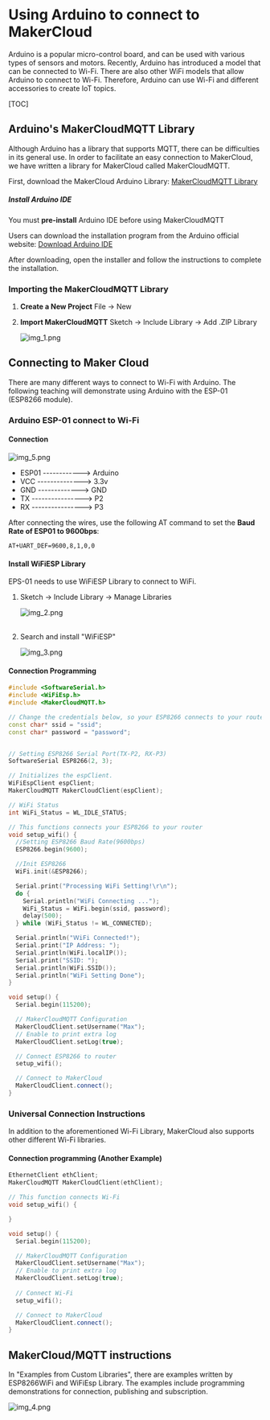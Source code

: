 # Using Arduino to connect to MakerCloud
Arduino is a popular micro-control board, and can be used with various types of sensors and motors.
Recently, Arduino has introduced a model that can be connected to Wi-Fi. There are also other WiFi models that allow Arduino to connect to Wi-Fi.
Therefore, Arduino can use Wi-Fi and different accessories to create IoT topics.

[TOC]

## Arduino's MakerCloudMQTT Library
Although Arduino has a library that supports MQTT, there can be difficulties in its general use. In order to facilitate an easy connection to MakerCloud, we have written a library for MakerCloud called MakerCloudMQTT.

First, download the MakerCloud Arduino Library:
[MakerCloudMQTT Library](library/MakerCloudMQTT.zip)


##### Install Arduino IDE
You must **pre-install** Arduino IDE before using MakerCloudMQTT

Users can download the installation program from the Arduino official website: [Download Arduino IDE](https://www.Arduino.cc/en/software)

After downloading, open the installer and follow the instructions to complete the installation.

### Importing the MakerCloudMQTT Library
1. **Create a New Project**
   File -> New
2. **Import MakerCloudMQTT**
   Sketch -> Include Library -> Add .ZIP Library

   ![img_1.png](img/img_1.png)

## Connecting to Maker Cloud
There are many different ways to connect to Wi-Fi with Arduino.
The following teaching will demonstrate using Arduino with the ESP-01 (ESP8266 module).

### Arduino ESP-01 connect to Wi-Fi
#### Connection

![img_5.png](img/img_5.png)

* ESP01 ------------> Arduino
* VCC --------------> 3.3v
* GND -------------> GND
* TX ----------------> P2
* RX ----------------> P3

After connecting the wires, use the following AT command to set the **Baud Rate of ESP01 to 9600bps**:
```
AT+UART_DEF=9600,8,1,0,0
```

#### Install WiFiESP Library
EPS-01 needs to use WiFiESP Library to connect to WiFi.

1. Sketch -> Include Library -> Manage Libraries

   ![img_2.png](img/img_2.png)
   <br><br>

2. Search and install "WiFiESP"

   ![img_3.png](img/img_3.png)

#### Connection Programming
```cpp
#include <SoftwareSerial.h>
#include <WiFiEsp.h>
#include <MakerCloudMQTT.h>

// Change the credentials below, so your ESP8266 connects to your router
const char* ssid = "ssid";
const char* password = "password";


// Setting ESP8266 Serial Port(TX-P2, RX-P3)
SoftwareSerial ESP8266(2, 3);

// Initializes the espClient.
WiFiEspClient espClient;
MakerCloudMQTT MakerCloudClient(espClient);

// WiFi Status
int WiFi_Status = WL_IDLE_STATUS;

// This functions connects your ESP8266 to your router
void setup_wifi() {
  //Setting ESP8266 Baud Rate(9600bps)
  ESP8266.begin(9600);

  //Init ESP8266
  WiFi.init(&ESP8266);

  Serial.print("Processing WiFi Setting!\r\n");
  do {
    Serial.println("WiFi Connecting ...");
    WiFi_Status = WiFi.begin(ssid, password);
    delay(500);
  } while (WiFi_Status != WL_CONNECTED);

  Serial.println("ＷiFi Connected!");
  Serial.print("IP Address: ");
  Serial.println(WiFi.localIP());
  Serial.print("SSID: ");
  Serial.println(WiFi.SSID());
  Serial.println("WiFi Setting Done");
}

void setup() {
  Serial.begin(115200);

  // MakerCloudMQTT Configuration
  MakerCloudClient.setUsername("Max");
  // Enable to print extra log
  MakerCloudClient.setLog(true);

  // Connect ESP8266 to router
  setup_wifi();

  // Connect to MakerCloud
  MakerCloudClient.connect();
}
```

### Universal Connection Instructions
In addition to the aforementioned Wi-Fi Library, MakerCloud also supports other different Wi-Fi libraries.

#### Connection programming (Another Example)
```cpp
EthernetClient ethClient;
MakerCloudMQTT MakerCloudClient(ethClient);

// This function connects Wi-Fi
void setup_wifi() {

}

void setup() {
  Serial.begin(115200);

  // MakerCloudMQTT Configuration
  MakerCloudClient.setUsername("Max");
  // Enable to print extra log
  MakerCloudClient.setLog(true);
  
  // Connect Wi-Fi
  setup_wifi();

  // Connect to MakerCloud
  MakerCloudClient.connect();
}
```

## MakerCloud/MQTT instructions
In "Examples from Custom Libraries", there are examples written by ESP8266WiFi and WiFiEsp Library.
The examples include programming demonstrations for connection, publishing and subscription.

![img_4.png](img/img_4.png)